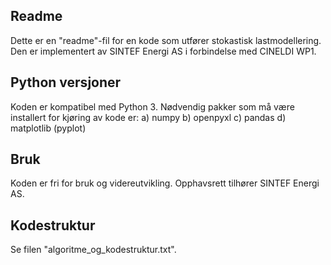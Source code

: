 ## Readme
Dette er en "readme"-fil for en kode som utfører stokastisk lastmodellering.
Den er implementert av SINTEF Energi AS i forbindelse med CINELDI WP1. 

## Python versjoner
Koden er kompatibel med Python 3. 
Nødvendig pakker som må være installert for kjøring av kode er: 
a) numpy
b) openpyxl
c) pandas 
d) matplotlib (pyplot) 

## Bruk
Koden er fri for bruk og videreutvikling. 
Opphavsrett tilhører SINTEF Energi AS.

## Kodestruktur
Se filen "algoritme_og_kodestruktur.txt".